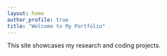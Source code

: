 ```yaml
---
layout: home
author_profile: true
title: "Welcome to My Portfolio"
---
```

This site showcases my research and coding projects.


